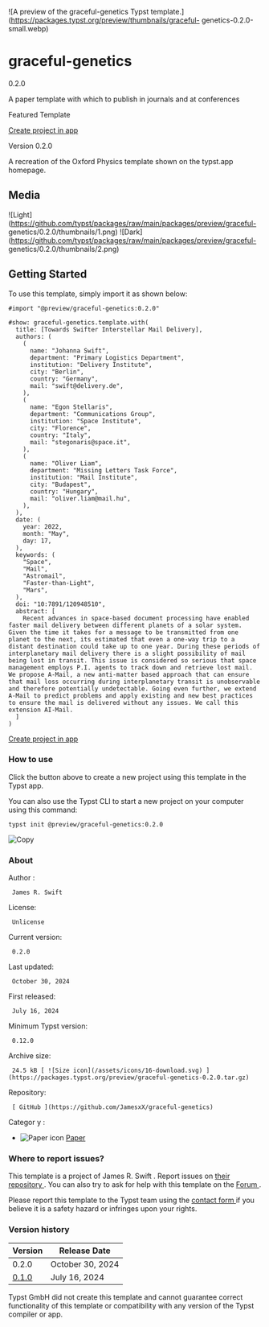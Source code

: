 ![A preview of the graceful-genetics Typst
template.](https://packages.typst.org/preview/thumbnails/graceful-
genetics-0.2.0-small.webp)

#  graceful-genetics

0.2.0

A paper template with which to publish in journals and at conferences

Featured  Template

[ Create project in app ](/app?template=graceful-genetics&version=0.2.0)

Version 0.2.0

A recreation of the Oxford Physics template shown on the typst.app homepage.

##  Media

![Light](https://github.com/typst/packages/raw/main/packages/preview/graceful-
genetics/0.2.0/thumbnails/1.png)
![Dark](https://github.com/typst/packages/raw/main/packages/preview/graceful-
genetics/0.2.0/thumbnails/2.png)

##  Getting Started

To use this template, simply import it as shown below:

    
    
    #import "@preview/graceful-genetics:0.2.0"
    
    #show: graceful-genetics.template.with(
      title: [Towards Swifter Interstellar Mail Delivery],
      authors: (
        (
          name: "Johanna Swift",
          department: "Primary Logistics Department",
          institution: "Delivery Institute",
          city: "Berlin",
          country: "Germany",
          mail: "swift@delivery.de",
        ),
        (
          name: "Egon Stellaris",
          department: "Communications Group",
          institution: "Space Institute",
          city: "Florence",
          country: "Italy",
          mail: "stegonaris@space.it",
        ),
        (
          name: "Oliver Liam",
          department: "Missing Letters Task Force",
          institution: "Mail Institute",
          city: "Budapest",
          country: "Hungary",
          mail: "oliver.liam@mail.hu",
        ),
      ),
      date: (
        year: 2022,
        month: "May",
        day: 17,
      ),
      keywords: (
        "Space",
        "Mail",
        "Astromail",
        "Faster-than-Light",
        "Mars",
      ),
      doi: "10:7891/120948510",
      abstract: [
        Recent advances in space-based document processing have enabled faster mail delivery between different planets of a solar system. Given the time it takes for a message to be transmitted from one planet to the next, its estimated that even a one-way trip to a distant destination could take up to one year. During these periods of interplanetary mail delivery there is a slight possibility of mail being lost in transit. This issue is considered so serious that space management employs P.I. agents to track down and retrieve lost mail. We propose A-Mail, a new anti-matter based approach that can ensure that mail loss occurring during interplanetary transit is unobservable and therefore potentially undetectable. Going even further, we extend A-Mail to predict problems and apply existing and new best practices to ensure the mail is delivered without any issues. We call this extension AI-Mail.
      ]
    )
    

[ Create project in app ](/app?template=graceful-genetics&version=0.2.0)

###  How to use

Click the button above to create a new project using this template in the
Typst app.

You can also use the Typst CLI to start a new project on your computer using
this command:

    
    
    typst init @preview/graceful-genetics:0.2.0

![Copy](/assets/icons/16-copy.svg)

###  About

Author  :

     James R. Swift 
License:

     Unlicense 
Current version:

     0.2.0 
Last updated:

     October 30, 2024 
First released:

     July 16, 2024 
Minimum Typst version:

     0.12.0 
Archive size:

     24.5 kB [ ![Size icon](/assets/icons/16-download.svg) ](https://packages.typst.org/preview/graceful-genetics-0.2.0.tar.gz)
Repository:

     [ GitHub ](https://github.com/JamesxX/graceful-genetics)
Categor  y  :

    

  * ![Paper icon](/assets/icons/16-atom.svg) [ Paper ](https://typst.app/universe/search/?category=paper)

###  Where to report issues?

This  template  is a project of  James R. Swift  .  Report issues on  [ their
repository ](https://github.com/JamesxX/graceful-genetics) .  You can also try
to ask for help with this  template  on the  [ Forum
](https://forum.typst.app) .

Please report this  template  to the Typst team using the  [ contact form
](https://typst.app/contact) if you believe it is a safety hazard or infringes
upon your rights.

###  Version history

Version  |  Release Date   
---|---  
0.2.0  |  October 30, 2024   
[ 0.1.0 ](https://typst.app/universe/package/graceful-genetics/0.1.0/) |  July 16, 2024   
  
Typst GmbH did not create this  template  and cannot guarantee correct
functionality of this  template  or compatibility with any version of the
Typst compiler or app.

